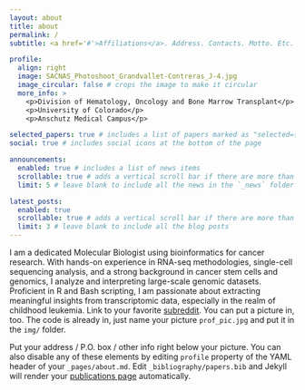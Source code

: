 ```yaml
---
layout: about
title: about
permalink: /
subtitle: <a href='#'>Affiliations</a>. Address. Contacts. Motto. Etc.

profile:
  align: right
  image: SACNAS_Photoshoot_Grandvallet-Contreras_J-4.jpg
  image_circular: false # crops the image to make it circular
  more_info: >
    <p>Division of Hematology, Oncology and Bone Marrow Transplant</p>
    <p>University of Colorado</p>
    <p>Anschutz Medical Campus</p>

selected_papers: true # includes a list of papers marked as "selected={true}"
social: true # includes social icons at the bottom of the page

announcements:
  enabled: true # includes a list of news items
  scrollable: true # adds a vertical scroll bar if there are more than 3 news items
  limit: 5 # leave blank to include all the news in the `_news` folder

latest_posts:
  enabled: true
  scrollable: true # adds a vertical scroll bar if there are more than 3 new posts items
  limit: 3 # leave blank to include all the blog posts
---
```


I am a dedicated Molecular Biologist using bioinformatics for cancer research. With hands-on experience in RNA-seq methodologies, single-cell sequencing analysis, and a strong background in cancer stem cells and genomics, I analyze and interpreting large-scale genomic datasets. Proficient in R and Bash scripting, I am passionate about extracting meaningful insights from transcriptomic data, especially in the realm of childhood leukemia. Link to your favorite [subreddit](http://reddit.com). You can put a picture in, too. The code is already in, just name your picture `prof_pic.jpg` and put it in the `img/` folder.

Put your address / P.O. box / other info right below your picture. You can also disable any of these elements by editing `profile` property of the YAML header of your `_pages/about.md`. Edit `_bibliography/papers.bib` and Jekyll will render your [publications page](/al-folio/publications/) automatically.

